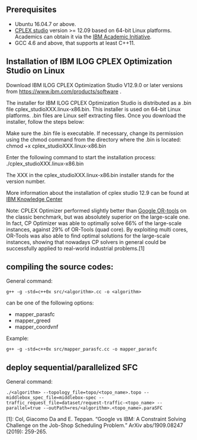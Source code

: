 
## Prerequisites
- Ubuntu 16.04.7 or above.
- [CPLEX studio](https://www-01.ibm.com/software/commerce/optimization/cplex-optimizer/) version >= 12.09 based on 64-bit Linux platforms. Academics can obtain it via the [IBM Academic Initiative](https://developer.ibm.com/academic/).
- GCC 4.6 and above, that supports at least C++11.



## Installation of IBM ILOG CPLEX Optimization Studio on Linux 

Download IBM ILOG CPLEX Optimization Studio V12.9.0 or later versions from https://www.ibm.com/products/software .

The installer for IBM ILOG CPLEX Optimization Studio is distributed as a .bin file cplex_studioXXX.linux-x86.bin. This installer is used on 64-bit Linux platforms. .bin files are Linux self extracting files. Once you download the installer, follow the steps below:

Make sure the .bin file is executable. If necessary, change its permission using the chmod command from the directory where the .bin is located:
chmod +x cplex_studioXXX.linux-x86.bin

Enter the following command to start the installation process:
./cplex_studioXXX.linux-x86.bin


The XXX in the cplex_studioXXX.linux-x86.bin installer stands for the version number.

More information about the installation of cplex studio 12.9 can be found at [IBM Knowledge Center](https://www.ibm.com/support/knowledgecenter/SSSA5P_12.9.0/ilog.odms.studio.help/Optimization_Studio/topics/COS_installing.html)

Note: CPLEX Optimizer performed slightly better than [Google OR-tools](https://developers.google.com/optimization) on the classic benchmark, but was absolutely superior on the large-scale one. In fact, CP Optimizer was able to optimally solve 66% of the large-scale instances, against 29% of OR-Tools (quad core). By exploiting multi cores, OR-Tools was also able to find optimal solutions for the large-scale instances, showing that nowadays CP solvers in general could be successfully applied to real-world industrial problems.[1] 



## compiling the source codes:

General command:
```shell
g++ -g -std=c++0x src/<algorithm>.cc -o <algorithm>
```
<algorithm> can be one of the following options:
- mapper_parasfc
- mapper_greed
- mapper_coordvnf
 
Example:
```shell
g++ -g -std=c++0x src/mapper_parasfc.cc -o mapper_parasfc
```

## deploy sequential/parallelized SFC
General command:
```shell
./<algorithm> --topology_file=topo/<topo_name>.topo --middlebox_spec_file=middlebox-spec --traffic_request_file=dataset/request-traffic-<topo_name> --parallel=true --outPath=res/<algorithm>.<topo_name>.paraSFC 
```

[1]: Col, Giacomo Da and E. Teppan. “Google vs IBM: A Constraint Solving Challenge on the Job-Shop Scheduling Problem.” ArXiv abs/1909.08247 (2019): 259-265.

